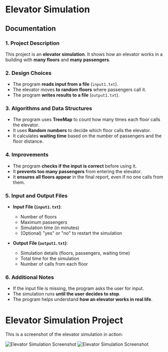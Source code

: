 # **Elevator Simulation**  

## **Documentation**  

### **1. Project Description**  
This project is an **elevator simulation**. It shows how an elevator works in a building with **many floors** and **many passengers**.  

### **2. Design Choices**  
- The program **reads input from a file** (`input1.txt`).  
- The elevator moves **to random floors** where passengers call it.  
- The program **writes results to a file** (`output1.txt`).  

### **3. Algorithms and Data Structures**  
- The program uses **TreeMap** to count how many times each floor calls the elevator.  
- It uses **Random numbers** to decide which floor calls the elevator.  
- It calculates **waiting time** based on the number of passengers and the floor distance.  

### **4. Improvements**  
- The program **checks if the input is correct** before using it.  
- It **prevents too many passengers** from entering the elevator.  
- It **ensures all floors appear** in the final report, even if no one calls from them.  

### **5. Input and Output Files**  
- **Input File (`input1.txt`)**:  
  - Number of floors  
  - Maximum passengers  
  - Simulation time (in minutes)  
  - (Optional) "yes" or "no" to restart the simulation  

- **Output File (`output1.txt`)**:  
  - Simulation details (floors, passengers, waiting time)  
  - Total time for the simulation  
  - Number of calls from each floor  

### **6. Additional Notes**  
- If the input file is missing, the program asks the user for input.  
- The simulation runs **until the user decides to stop**.  
- The program helps understand **how an elevator works in real life**.  

# Elevator Simulation Project

This is a screenshot of the elevator simulation in action:

![Elevator Simulation Screenshot](images/screenshots.png)
![Elevator Simulation Screenshot](images/screenshots1.png)

